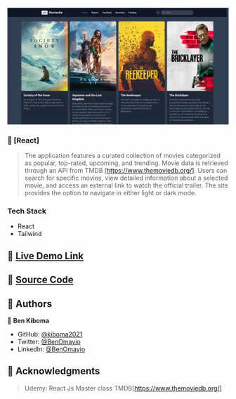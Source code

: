 <a name="readme-top"></a>

<!-- PROJECT DESCRIPTION -->
![Alt text](<Screenshot from 2024-01-17 07-56-05.png>)

### 📖 [React] <a name="about-project"></a>

> The application features a curated collection of movies categorized as popular, top-rated, upcoming, and trending. Movie data is retrieved through an API from TMDB [https://www.themoviedb.org/]. Users can search for specific movies, view detailed information about a selected movie, and access an external link to watch the official trailer. The site provides the option to navigate in either light or dark mode.


### Tech Stack <a name="tech-stack"></a>

- React
- Tailwind


## 🚀 <a href="https://movie-ke.netlify.app/" target="_blank">Live Demo Link</a>

## 🚀 <a href="https://github.com/kiboma2021/React-Movies_ke" target="_blank">Source Code</a>

## 👥 Authors <a name="authors"></a>

👤 **Ben Kiboma**

- GitHub: [@kiboma2021](https://github.com/kiboma2021)
- Twitter: [@BenOmayio](https://twitter.com/omayiobenj)
- LinkedIn: [@BenOmayio](https://www.linkedin.com/in/ben-kiboma/)


<!-- ACKNOWLEDGEMENTS -->

## 🙏 Acknowledgments <a name="acknowledgements"></a>

> Udemy: React Js Master class
> TMDB[https://www.themoviedb.org/]